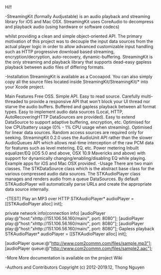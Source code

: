 Hi!!

-StreamingKit (formally Audjustable) is an audio playback and streaming library for iOS and Mac OSX. 
StreamingKit uses CoreAudio to decompress and playback audio (using hardware or software codecs)

whilst providing a clean and simple object-oriented API.
The primary motivation of this project was to decouple the input data sources from the actual player logic 
in order to allow advanced customizable input handling such as HTTP progressive download based streaming, 
encryption/decryption, auto-recovery, dynamic-buffering. StreamingKit is the only streaming and playback library 
that supports dead-easy gapless playback between audio files of differing formats.

-Installation
StreamingKit is available as a Cocoapod. You can also simply copy all the source files located inside StreamingKit/StreamingKit/* into your Xcode project.

Main Features
Free OSS.
Simple API.
Easy to read source.
Carefully multi-threaded to provide a responsive API that won't block your UI thread nor starve the audio buffers.
Buffered and gapless playback between all format types.
Easy to implement audio data sources (Local, HTTP, AutoRecoveringHTTP DataSources are provided).
Easy to extend DataSource to support adaptive buffering, encryption, etc.
Optimised for low CPU/battery usage (0% - 1% CPU usage when streaming).
Optimised for linear data sources. Random access sources are required only for seeking.
StreamingKit 0.2.0 uses the AudioUnit API rather than the slower AudioQueues API which allows real-time interception of the raw PCM data for features such as level metering, EQ, etc.
Power metering
Inbuilt equalizer/EQ (iOS 5.0 and above, OSX 10.9 Mavericks and above) with support for dynamically changing/enabling/disabling EQ while playing.
Example apps for iOS and Mac OSX provided.
-Usage
There are two main classes. The STKDataSource class which is the abstract base class for the various compressed audio data sources. The STKAudioPlayer class manages and renders audio from a queue DataSources. By default STKAudioPlayer will automatically parse URLs and create the appropriate data source internally.

-[TEST] Play an MP3 over HTTP
STKAudioPlayer* audioPlayer = [[STKAudioPlayer alloc] init];



private network info(connection info)
[audioPlayer play:@"host:"xhttp://151.106.56.160/main/", port: 8080"];
[audioPlayer play:@"host:"xhttp://151.106.56.160/main/", port: 8080"];
[audioPlayer play:@"host:"xhttp://151.106.56.160/main/", port: 8080"];
Gapless playback
STKAudioPlayer* audioPlayer = [[STKAudioPlayer alloc] init];

[audioPlayer queue:@"http://www.com2commn.com/files/sample.mp3"];
[audioPlayer queue:@"http://www.com2commn.com/files/sample2.aac"];



-More
More documentation is available on the project Wiki

-Authors and Contributors
Copyright (c) 2012-2019.12, Thong Nguyen
